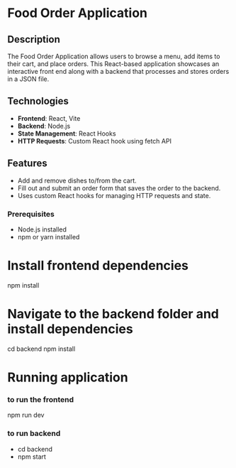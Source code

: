 # Food Order Application

## Description
The Food Order Application allows users to browse a menu, add items to their cart, and place orders. This React-based application showcases an interactive front end along with a backend that processes and stores orders in a JSON file.

## Technologies
- **Frontend**: React, Vite
- **Backend**: Node.js
- **State Management**: React Hooks
- **HTTP Requests**: Custom React hook using fetch API

## Features
- Add and remove dishes to/from the cart.
- Fill out and submit an order form that saves the order to the backend.
- Uses custom React hooks for managing HTTP requests and state.

### Prerequisites
- Node.js installed
- npm or yarn installed

# Install frontend dependencies
npm install

# Navigate to the backend folder and install dependencies
cd backend
npm install

# Running application 
### to run the frontend 
npm run dev
### to run backend 
- cd backend
- npm start

